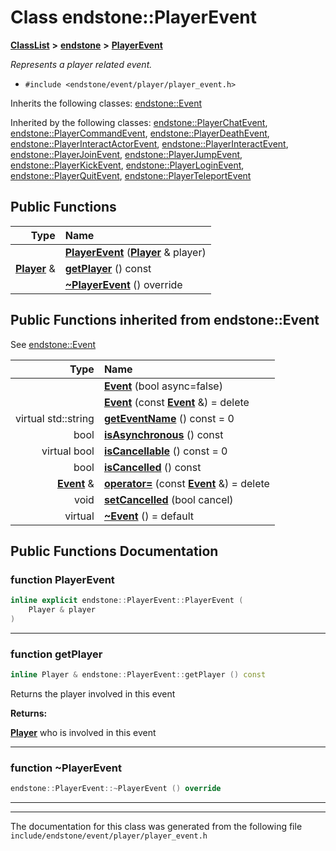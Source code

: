 

# Class endstone::PlayerEvent



[**ClassList**](annotated.md) **>** [**endstone**](namespaceendstone.md) **>** [**PlayerEvent**](classendstone_1_1PlayerEvent.md)



_Represents a player related event._ 

* `#include <endstone/event/player/player_event.h>`



Inherits the following classes: [endstone::Event](classendstone_1_1Event.md)


Inherited by the following classes: [endstone::PlayerChatEvent](classendstone_1_1PlayerChatEvent.md),  [endstone::PlayerCommandEvent](classendstone_1_1PlayerCommandEvent.md),  [endstone::PlayerDeathEvent](classendstone_1_1PlayerDeathEvent.md),  [endstone::PlayerInteractActorEvent](classendstone_1_1PlayerInteractActorEvent.md),  [endstone::PlayerInteractEvent](classendstone_1_1PlayerInteractEvent.md),  [endstone::PlayerJoinEvent](classendstone_1_1PlayerJoinEvent.md),  [endstone::PlayerJumpEvent](classendstone_1_1PlayerJumpEvent.md),  [endstone::PlayerKickEvent](classendstone_1_1PlayerKickEvent.md),  [endstone::PlayerLoginEvent](classendstone_1_1PlayerLoginEvent.md),  [endstone::PlayerQuitEvent](classendstone_1_1PlayerQuitEvent.md),  [endstone::PlayerTeleportEvent](classendstone_1_1PlayerTeleportEvent.md)




















































## Public Functions

| Type | Name |
| ---: | :--- |
|   | [**PlayerEvent**](#function-playerevent) ([**Player**](classendstone_1_1Player.md) & player) <br> |
|  [**Player**](classendstone_1_1Player.md) & | [**getPlayer**](#function-getplayer) () const<br> |
|   | [**~PlayerEvent**](#function-playerevent) () override<br> |


## Public Functions inherited from endstone::Event

See [endstone::Event](classendstone_1_1Event.md)

| Type | Name |
| ---: | :--- |
|   | [**Event**](classendstone_1_1Event.md#function-event-12) (bool async=false) <br> |
|   | [**Event**](classendstone_1_1Event.md#function-event-22) (const [**Event**](classendstone_1_1Event.md) &) = delete<br> |
| virtual std::string | [**getEventName**](classendstone_1_1Event.md#function-geteventname) () const = 0<br> |
|  bool | [**isAsynchronous**](classendstone_1_1Event.md#function-isasynchronous) () const<br> |
| virtual bool | [**isCancellable**](classendstone_1_1Event.md#function-iscancellable) () const = 0<br> |
|  bool | [**isCancelled**](classendstone_1_1Event.md#function-iscancelled) () const<br> |
|  [**Event**](classendstone_1_1Event.md) & | [**operator=**](classendstone_1_1Event.md#function-operator) (const [**Event**](classendstone_1_1Event.md) &) = delete<br> |
|  void | [**setCancelled**](classendstone_1_1Event.md#function-setcancelled) (bool cancel) <br> |
| virtual  | [**~Event**](classendstone_1_1Event.md#function-event) () = default<br> |






















































## Public Functions Documentation




### function PlayerEvent 

```C++
inline explicit endstone::PlayerEvent::PlayerEvent (
    Player & player
) 
```




<hr>



### function getPlayer 


```C++
inline Player & endstone::PlayerEvent::getPlayer () const
```



Returns the player involved in this event




**Returns:**

[**Player**](classendstone_1_1Player.md) who is involved in this event 





        

<hr>



### function ~PlayerEvent 

```C++
endstone::PlayerEvent::~PlayerEvent () override
```




<hr>

------------------------------
The documentation for this class was generated from the following file `include/endstone/event/player/player_event.h`

